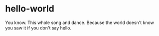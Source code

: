 # hello-world
You know. This whole song and dance. 
Because the world doesn't know you saw it if you don't say hello.
